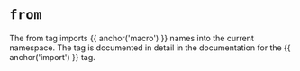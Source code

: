 ---
---

# `from`
The from tag imports {{ anchor('macro') }} names into the current namespace. The tag is documented in detail in the documentation for the {{ anchor('import') }} tag.
